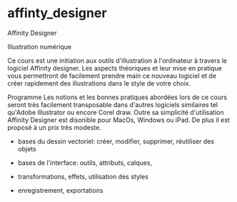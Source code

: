 # affinty_designer
Affinity Designer

Illustration numérique

Ce cours est une initiation aux outils d'illustration à l'ordinateur à travers le logiciel Affinity designer. Les aspects théoriques et leur mise en pratique vous permettront de facilement prendre main ce nouveau logiciel et de créer rapidement des illustrations dans le style de votre choix.

Programme
Les notions et les bonnes pratiques abordées lors de ce cours seront très facilement transposable dans d'autres logiciels similaires tel qu'Adobe Illustrator ou encore Corel draw. Outre sa simplicité d'utilisation Affinity Designer est disonible pour MacOs, Windows ou iPad. De plus il est proposé à un prix très modeste.

- bases du dessin vectoriel: créer, modifier, supprimer, réutiliser des objets

- bases de l'interface: outils, attributs, calques,

- transformations, effets, utilisation des styles

- enregistrement, exportations
